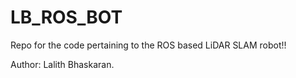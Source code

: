 # LB_ROS_BOT
Repo for the code pertaining to the ROS based LiDAR SLAM robot!!



Author: Lalith Bhaskaran.
